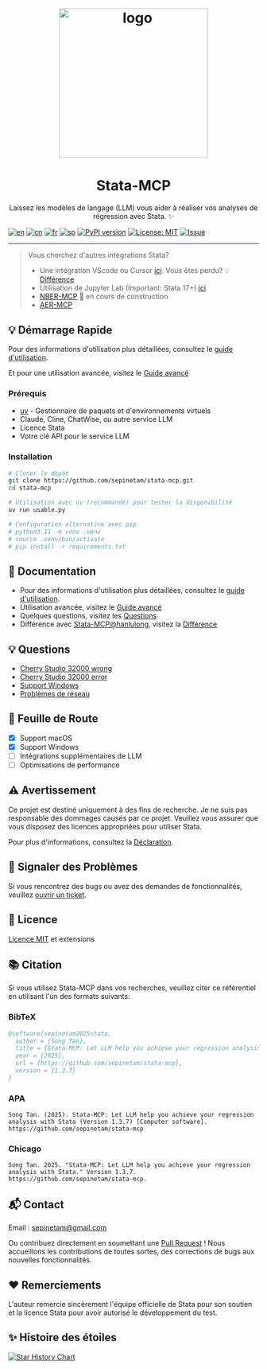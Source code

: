 <h1 align="center">
  <a href="https://www.statamcp.com"><img src="../../../img/logo_with_name.jpg" alt="logo" width="300"/></a>
</h1>

<h1 align="center">Stata-MCP</h1>

<p align="center"> Laissez les modèles de langage (LLM) vous aider à réaliser vos analyses de régression avec Stata. ✨</p>

[![en](https://img.shields.io/badge/lang-English-red.svg)](../../../../README.md)
[![cn](https://img.shields.io/badge/语言-中文-yellow.svg)](../cn/README.md)
[![fr](https://img.shields.io/badge/langue-Français-blue.svg)](README.md)
[![sp](https://img.shields.io/badge/Idioma-Español-green.svg)](../sp/README.md)
[![PyPI version](https://img.shields.io/pypi/v/stata-mcp.svg)](https://pypi.org/project/stata-mcp/)
[![License: MIT](https://img.shields.io/badge/License-MIT-yellow.svg)](../../../../LICENSE)
[![Issue](https://img.shields.io/badge/Issue-report-green.svg)](https://github.com/sepinetam/stata-mcp/issues/new)

---

> Vous cherchez d'autres intégrations Stata?
>
> - Une intégration VScode ou Cursor [ici](https://github.com/hanlulong/stata-mcp). Vous êtes perdu? 💡 [Différence](../../Difference.md)
> - Utilisation de Jupyter Lab (Important: Stata 17+) [ici](https://github.com/sepinetam/Jupyter-Stata)
> - [NBER-MCP](https://github.com/sepinetam/NBER-MCP) 🔧 en cours de construction
> - [AER-MCP](https://github.com/sepinetam/AER-MCP)

## 💡 Démarrage Rapide
Pour des informations d'utilisation plus détaillées, consultez le [guide d'utilisation](../../Usages/Usage.md).

Et pour une utilisation avancée, visitez le [Guide avancé](../../Usages/Advanced.md)

### Prérequis
- [uv](https://github.com/astral-sh/uv) - Gestionnaire de paquets et d'environnements virtuels
- Claude, Cline, ChatWise, ou autre service LLM
- Licence Stata
- Votre clé API pour le service LLM

### Installation
```bash
# Cloner le dépôt
git clone https://github.com/sepinetam/stata-mcp.git
cd stata-mcp

# Utilisation avec uv (recommandé) pour tester la disponibilité
uv run usable.py

# Configuration alternative avec pip
# python3.11 -m venv .venv
# source .venv/bin/activate
# pip install -r requirements.txt
```

## 📝 Documentation
- Pour des informations d'utilisation plus détaillées, consultez le [guide d'utilisation](../../Usages/Usage.md).
- Utilisation avancée, visitez le [Guide avancé](../../Usages/Advanced.md)
- Quelques questions, visitez les [Questions](../../Usages/Questions.md)
- Différence avec [Stata-MCP@hanlulong](https://github.com/hanlulong/stata-mcp), visitez la [Différence](../../Difference.md)

## 💡 Questions
- [Cherry Studio 32000 wrong](../../Usages/Questions.md#cherry-studio-32000-wrong)
- [Cherry Studio 32000 error](../../Usages/Questions.md#cherry-studio-32000-error)
- [Support Windows](../../Usages/Questions.md#windows-supports)
- [Problèmes de réseau](../../Usages/Questions.md#network-errors-when-running-stata-mcp)

## 🚀 Feuille de Route
- [x] Support macOS
- [x] Support Windows
- [ ] Intégrations supplémentaires de LLM
- [ ] Optimisations de performance

## ⚠️ Avertissement
Ce projet est destiné uniquement à des fins de recherche. Je ne suis pas responsable des dommages causés par ce projet. Veuillez vous assurer que vous disposez des licences appropriées pour utiliser Stata.

Pour plus d'informations, consultez la [Déclaration](../../Rights/Statement.md).

## 🐛 Signaler des Problèmes
Si vous rencontrez des bugs ou avez des demandes de fonctionnalités, veuillez [ouvrir un ticket](https://github.com/sepinetam/stata-mcp/issues/new).

## 📄 Licence
[Licence MIT](../../../../LICENSE) et extensions

## 📚 Citation
Si vous utilisez Stata-MCP dans vos recherches, veuillez citer ce référentiel en utilisant l'un des formats suivants:

### BibTeX
```bibtex
@software{sepinetam2025stata,
  author = {Song Tan},
  title = {Stata-MCP: Let LLM help you achieve your regression analysis with Stata},
  year = {2025},
  url = {https://github.com/sepinetam/stata-mcp},
  version = {1.3.7}
}
```

### APA
```
Song Tan. (2025). Stata-MCP: Let LLM help you achieve your regression analysis with Stata (Version 1.3.7) [Computer software]. https://github.com/sepinetam/stata-mcp
```

### Chicago
```
Song Tan. 2025. "Stata-MCP: Let LLM help you achieve your regression analysis with Stata." Version 1.3.7. https://github.com/sepinetam/stata-mcp.
```

## 📬 Contact
Email : [sepinetam@gmail.com](mailto:sepinetam@gmail.com)

Ou contribuez directement en soumettant une [Pull Request](https://github.com/sepinetam/stata-mcp/pulls) ! Nous accueillons les contributions de toutes sortes, des corrections de bugs aux nouvelles fonctionnalités.

## ❤️ Remerciements
L'auteur remercie sincèrement l'équipe officielle de Stata pour son soutien et la licence Stata pour avoir autorisé le développement du test.

## ✨ Histoire des étoiles

[![Star History Chart](https://api.star-history.com/svg?repos=sepinetam/stata-mcp&type=Date)](https://www.star-history.com/#sepinetam/stata-mcp&Date)